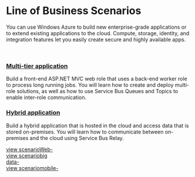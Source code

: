 <properties linkid="develop-net" urlDisplayName="Line of Business" pageTitle="Line of Business - Windows Azure .NET Scenarios" metaKeywords="line-of-business Windows Azure, line-of-business Azure, Azure business scenarios" description="Find topics about multi-tier and hybrid applications in Windows Azure." metaCanonical="" services="" documentationCenter="" title=" storage" authors=""  solutions="" writer="" manager="" editor=""  />




<h1>Line of Business Scenarios</h1><p>You can use Windows Azure to build new enterprise-grade applications or to extend existing applications to the cloud. Compute, storage, identity, and integration features let you easily create secure and highly available apps.</p>
<span><br /></span>

<div class="dev-articles">
<div class="article red">
<h3><a href="../../tutorials/multi-tier-application/">Multi-tier application</a></h3>
<p>Build a front-end ASP.NET MVC web role that uses a back-end worker role to process long running jobs. You will learn how to create and deploy multi-role solutions, as well as how to use Service Bus Queues and Topics to enable inter-role communication.</p>
</div>

<div class="article blue">
<h3><a href="../../tutorials/hybrid-solution/">Hybrid application</a></h3>
<p>Build a hybrid application that is hosted in the cloud and access data that is stored on-premises. You will learn how to communicate between on-premises and the cloud using Service Bus Relay.</p>
</div>
</div>

<div class="content-blocks">
<div class="col"><a href="../web-development/" class="web-box"><span class="purple-arrow">view&nbsp;scenario</span><span>Web</span><span class="icon7">-</span></a></div>
<div class="col"><a href="../big-data/" class="big-data-box"><span class="blue-arrow">view&nbsp;scenario</span><span>big<br />data</span><span class="icon4">-</span></a></div>
<div class="col"><a href="../mobile/" class="mobile-box"><span class="green-arrow">view&nbsp;scenario</span><span>mobile</span><span class="icon6">-</span></a></div>
</div>

